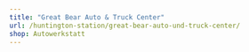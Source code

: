 ```yaml
---
title: "Great Bear Auto & Truck Center"
url: /huntington-station/great-bear-auto-und-truck-center/
shop: Autowerkstatt
---
```

